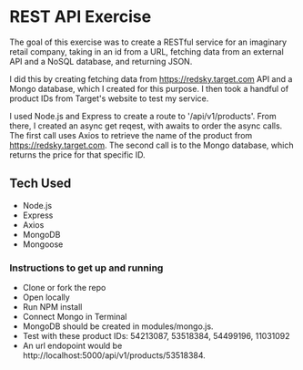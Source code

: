 # REST API Exercise

The goal of this exercise was to create a RESTful service for an imaginary retail company, taking in an id from a URL, fetching data from an external API and a NoSQL database, and returning JSON.

I did this by creating fetching data from https://redsky.target.com API and a Mongo database, which I created for this purpose. I then took a handful of product IDs from Target's website to test my service. 

I used Node.js and Express to create a route to '/api/v1/products'. From there, I created an async get reqest, with awaits to order the async calls. The first call uses Axios to retrieve the name of the product from https://redsky.target.com. The second call is to the Mongo database, which returns the price for that specific ID. 

## Tech Used

* Node.js
* Express
* Axios
* MongoDB
* Mongoose

### Instructions to get up and running

* Clone or fork the repo
* Open locally
* Run NPM install
* Connect Mongo in Terminal
* MongoDB should be created in modules/mongo.js. 
* Test with these product IDs: 54213087, 53518384, 54499196, 11031092
* An url endopoint would be http://localhost:5000/api/v1/products/53518384. 

